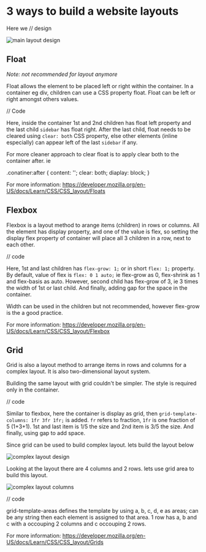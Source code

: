 # 3 ways to build a website layouts


Here we // design

![main layout design]("https://github.com/prakash118/web-class/blob/main/assets/layoutDesign.png")

## Float
*Note: not recommended for layout anymore*

Float allows the element to be placed left or right within the container. In a container eg div, children can use a CSS property float.
Float can be left or right amongst others values.

// Code

Here, inside the container 1st and 2nd children has float left property and the last child `sidebar` has float right. After the last child, float needs to be cleared using `clear: both` CSS property, else other elements (inline especially) can appear left of the last `sidebar` if any.

For more cleaner approach to clear float is to apply clear both to the container after. ie

.conatiner:after {
    content: '';
    clear: both;
    diaplay: block;
}

For more information:
https://developer.mozilla.org/en-US/docs/Learn/CSS/CSS_layout/Floats


## Flexbox

Flexbox is a layout method to arange items (children) in rows or columns. 
All the element has display property, and one of the value is flex, so setting the display flex property of container will place all 3 children in a row, next to each other.

// code

Here, 1st and last children has `flex-grow: 1;` or in short `flex: 1;` property. By default, value of flex is `flex: 0 1 auto;` ie flex-grow as 0, flex-shrink as 1 and flex-basis as auto. However, second child has flex-grow of 3, ie 3 times the width of 1st or last child. And finally, adding gap for the space in the container.

Width can be used in the children but not recommended, however flex-grow is the a good practice.

For more information:
https://developer.mozilla.org/en-US/docs/Learn/CSS/CSS_layout/Flexbox


## Grid

Grid is also a layout method to arrange items in rows and columns for a complex layout. It is also two-dimensional layout system.

Building the same layout with grid couldn't be simpler. The style is required only in the container.

// code

Similar to flexbox, here the container is display as grid, then `grid-template-columns: 1fr 3fr 1fr;` is added. `fr` refers to fraction, `1fr` is one fraction of 5 (1+3+1). 1st and last item is 1/5 the size and 2nd item is 3/5 the size. And finally, using gap to add space.


Since grid can be used to build complex layout. lets build the layout below

![complex layout design]("https://github.com/prakash118/web-class/blob/main/assets/complexLayoutDesign.png")

Looking at the layout there are 4 columns and 2 rows. lets use grid area to build this layout.

![complex layout columns]("https://github.com/prakash118/web-class/blob/main/assets/complexLayoutColumns.png")

// code

grid-template-areas defines the template by using a, b, c, d, e as areas; can be any string then each element is assigned to that area. 1 row has a, b and c with a occouping 2 columns and c occouping 2 rows.


For more information:
https://developer.mozilla.org/en-US/docs/Learn/CSS/CSS_layout/Grids



